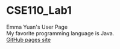 # CSE110_Lab1
Emma Yuan's User Page\
My favorite programming language is Java.\
[GitHub pages site](https://emmayuan.github.io/CSE110_Lab1/#my-favorites)
